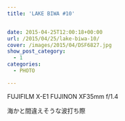 ```yaml
---
title: 'LAKE BIWA #10'


date: 2015-04-25T12:00:18+00:00
url: /2015/04/25/lake-biwa-10/
cover: /images/2015/04/DSF6827.jpg
show_post_category:
  - 1
categories:
  - PHOTO

---
```

FUJIFILM X-E1 FUJINON XF35mm f/1.4

海かと間違えそうな波打ち際
